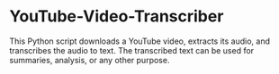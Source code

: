 # YouTube-Video-Transcriber
This Python script downloads a YouTube video, extracts its audio, and transcribes the audio to text. The transcribed text can be used for summaries, analysis, or any other purpose.

